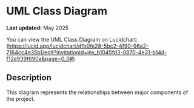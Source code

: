 # UML Class Diagram

**Last updated:** May 2025

You can view the UML Class Diagram on Lucidchart:  
(https://lucid.app/lucidchart/dfb0fe28-5bc2-4f90-96a2-7164cc4e35b1/edit?invitationId=inv_b1045fd3-0870-4e31-b14d-f12e939f690a&page=0_0#)

## Description

This diagram represents the relationships between major components of the project.
